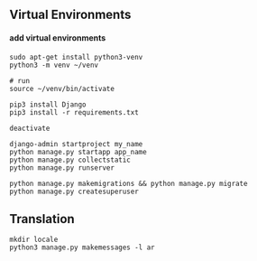 ## Virtual Environments

#### add virtual environments
```
sudo apt-get install python3-venv
python3 -m venv ~/venv

# run 
source ~/venv/bin/activate

pip3 install Django
pip3 install -r requirements.txt

deactivate
```


```
django-admin startproject my_name
python manage.py startapp app_name
python manage.py collectstatic
python manage.py runserver

python manage.py makemigrations && python manage.py migrate
python manage.py createsuperuser
```


## Translation
```
mkdir locale
python3 manage.py makemessages -l ar
```
